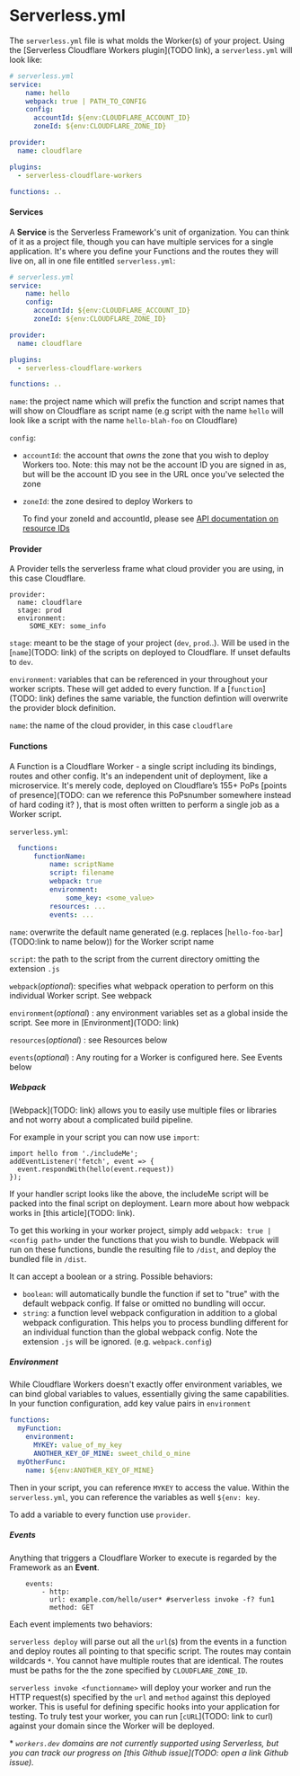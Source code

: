 # Serverless.yml

The `serverless.yml` file is what molds the Worker(s) of your project. Using the [Serverless Cloudflare Workers plugin](TODO link), a `serverless.yml` will look like: 

```yml
# serverless.yml
service:
    name: hello
    webpack: true | PATH_TO_CONFIG
    config:
      accountId: ${env:CLOUDFLARE_ACCOUNT_ID}
      zoneId: ${env:CLOUDFLARE_ZONE_ID} 

provider:
  name: cloudflare

plugins:
  - serverless-cloudflare-workers

functions: ..
```

#### Services

A **Service** is the Serverless Framework's unit of organization. You can think of it as a project file, though you can have multiple services for a single application. It's where you define your Functions and the routes they will live on, all in one file entitled `serverless.yml`: 

```yml
# serverless.yml
service:
    name: hello
    config:
      accountId: ${env:CLOUDFLARE_ACCOUNT_ID}
      zoneId: ${env:CLOUDFLARE_ZONE_ID}

provider:
  name: cloudflare

plugins:
  - serverless-cloudflare-workers

functions: ..
```

`name`: the project name which will prefix the function and script names that will show on Cloudflare as script name (e.g script with the name `hello` will look like a script with the name `hello-blah-foo` on Cloudflare)

`config`:

- `accountId`: the account that *owns* the zone that you wish to deploy Workers too. Note: this may not be the account ID you are signed in as, but will be the account ID you see in the URL once you've selected the zone

- `zoneId`: the zone desired to deploy Workers to

  To find your zoneId and accountId, please see [API documentation on resource IDs](https://api.cloudflare.com/#getting-started-resource-ids)

#### Provider 

A Provider tells the serverless frame what cloud provider you are using, in this case Cloudflare. 

```
provider:
  name: cloudflare
  stage: prod
  environment:
     SOME_KEY: some_info
```

`stage`: meant to be the stage of your project (`dev`, `prod`..). Will be used in the [`name`](TODO: link) of the scripts on deployed to Cloudflare. If unset defaults to `dev`.

`environment`: variables that can be referenced in your throughout your worker scripts. These will get added to every function. If a [`function`](TODO: link) defines the same variable, the function defintion will overwrite the provider block definition.

`name`: the name of the cloud provider, in this case `cloudflare`

#### Functions

A Function is a Cloudflare Worker - a single script including its bindings, routes and other config. It's an independent unit of deployment, like a microservice. It's merely code, deployed on Cloudflare’s 155+ PoPs [points of presence](TODO: can we reference this PoPsnumber somewhere instead of hard coding it? ), that is most often written to perform a single job as a Worker script.

 `serverless.yml`: 

```yml
  functions:
      functionName:
          name: scriptName 
          script: filename
          webpack: true
          environment:
              some_key: <some_value>
          resources: ...
          events: ...
```

`name`: overwrite the default name generated (e.g. replaces [`hello-foo-bar`](TODO:link to name below)) for the Worker script name

`script`: the path to the script from the current directory omitting the extension `.js` 

`webpack`(*optional*): specifies what webpack operation to perform on this individual Worker script. See webpack

`environment`(*optional*) : any environment variables set as a global inside the script. See more in [Environment](TODO: link)

`resources`(*optional*) : see Resources below

`events`(*optional*) : Any routing for a Worker is configured here. See Events below

##### Webpack

[Webpack](TODO: link) allows you to easily use multiple files or libraries and not worry about a complicated build pipeline.

For example in your script you can now use `import`:

```
import hello from './includeMe';
addEventListener('fetch', event => {
  event.respondWith(hello(event.request))
});
```

If your handler script looks like the above, the includeMe script will be packed into the final script on deployment. Learn more about how webpack works in [this article](TODO: link).

To get this working in your worker project, simply add `webpack: true | <config path>` under the functions that you wish to bundle. Webpack will run on these functions, bundle the resulting file to `/dist`, and deploy the bundled file in `/dist`.

It can accept a boolean or a string. Possible behaviors:

- `boolean`: will automatically bundle the function if set to "true" with the default webpack config. If false or omitted no bundling will occur.
- `string`:  a function level webpack configuration in addition to a global webpack configuration. This helps you to process bundling different for an individual function than the global webpack config. Note the extension `.js` will be ignored. (e.g. `webpack.config`)

##### Environment

While Cloudflare Workers doesn't exactly offer environment variables, we can bind global variables to values, essentially giving the same capabilities. In your function configuration, add key value pairs in `environment`

```yaml
functions:
  myFunction:
    environment:
      MYKEY: value_of_my_key
      ANOTHER_KEY_OF_MINE: sweet_child_o_mine
  myOtherFunc:
  	name: ${env:ANOTHER_KEY_OF_MINE}
```

Then in your script, you can reference `MYKEY` to access the value. Within the `serverless.yml`, you can reference the variables as well `${env: key`.

To add a variable to every function use `provider`.

##### Events

Anything that triggers a Cloudflare Worker to execute is regarded by the Framework as an **Event**. 

```
    events:
    	- http:
          url: example.com/hello/user* #serverless invoke -f? fun1 
          method: GET
```

Each event implements two behaviors:

 `serverless deploy` will parse out all the `url`(s) from the events in a function and deploy routes all pointing to that specific script. The routes may contain wildcards `*`. You cannot have multiple routes that are identical. The routes must be paths for the the zone specified by `CLOUDFLARE_ZONE_ID`.

 `serverless invoke <functionname>` will deploy your worker and run the HTTP request(s) specified by the `url` and `method` against this deployed worker. This is useful for defining specific hooks into your application for testing. To truly test your worker, you can run [`cURL`](TODO: link to curl) against your domain since the Worker will be deployed.

\* *`workers.dev` domains are not currently supported using Serverless, but you can track our progress on [this Github issue](TODO: open a link Github issue).*


